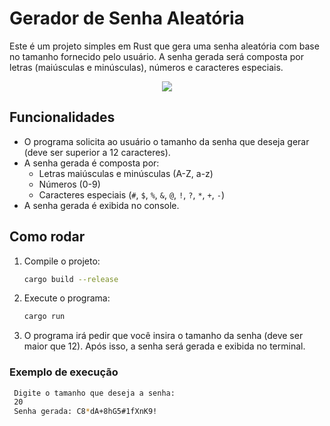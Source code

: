# Gerador de Senha Aleatória

Este é um projeto simples em Rust que gera uma senha aleatória com base no tamanho fornecido pelo usuário. A senha gerada será composta por letras (maiúsculas e minúsculas), números e caracteres especiais.

<div align="center">
    <img src=https://github.com/JoaoPedroRMatias/Gerador_De_Senhas_ShellScript/assets/100814579/4d41a246-ea05-4dff-b285-81fad7daa1d9>
</div>

## Funcionalidades

- O programa solicita ao usuário o tamanho da senha que deseja gerar (deve ser superior a 12 caracteres).
- A senha gerada é composta por:
  - Letras maiúsculas e minúsculas (A-Z, a-z)
  - Números (0-9)
  - Caracteres especiais (`#`, `$`, `%`, `&`, `@`, `!`, `?`, `*`, `+`, `-`)
- A senha gerada é exibida no console.

## Como rodar

1. Compile o projeto:
   ```bash
   cargo build --release
   ```

2. Execute o programa:
   ```bash
   cargo run
   ```

3. O programa irá pedir que você insira o tamanho da senha (deve ser maior que 12). Após isso, a senha será gerada e exibida no terminal.

### Exemplo de execução
   ```bash
    Digite o tamanho que deseja a senha: 
    20
    Senha gerada: C8*dA+8hG5#1fXnK9!
   ```
